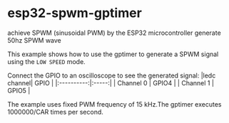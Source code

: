 # esp32-spwm-gptimer
achieve SPWM (sinusoidal PWM)  by the ESP32 microcontroller
generate 50hz SPWM wave

This example shows how to use the gptimer to generate a SPWM signal using the `LOW SPEED` mode.

Connect the GPIO to an oscilloscope to see the generated signal:
|ledc channel| GPIO  |
|:----------:|:-----:|
| Channel 0  | GPIO4 |
| Channel 1  | GPIO5 |

The example uses fixed PWM frequency of 15 kHz.The gptimer executes 1000000/CAR times per second.
